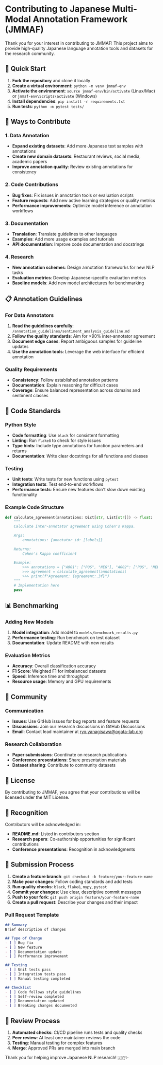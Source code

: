 # Contributing to Japanese Multi-Modal Annotation Framework (JMMAF)

Thank you for your interest in contributing to JMMAF! This project aims to provide high-quality Japanese language annotation tools and datasets for the research community.

## 🚀 Quick Start

1. **Fork the repository** and clone it locally
2. **Create a virtual environment**: `python -m venv jmmaf-env`
3. **Activate the environment**: `source jmmaf-env/bin/activate` (Linux/Mac) or `jmmaf-env\Scripts\activate` (Windows)
4. **Install dependencies**: `pip install -r requirements.txt`
5. **Run tests**: `python -m pytest tests/`

## 🎯 Ways to Contribute

### 1. Data Annotation
- **Expand existing datasets**: Add more Japanese text samples with annotations
- **Create new domain datasets**: Restaurant reviews, social media, academic papers
- **Improve annotation quality**: Review existing annotations for consistency

### 2. Code Contributions
- **Bug fixes**: Fix issues in annotation tools or evaluation scripts
- **Feature requests**: Add new active learning strategies or quality metrics
- **Performance improvements**: Optimize model inference or annotation workflows

### 3. Documentation
- **Translation**: Translate guidelines to other languages
- **Examples**: Add more usage examples and tutorials
- **API documentation**: Improve code documentation and docstrings

### 4. Research
- **New annotation schemes**: Design annotation frameworks for new NLP tasks
- **Evaluation metrics**: Develop Japanese-specific evaluation metrics
- **Baseline models**: Add new model architectures for benchmarking

## 📋 Annotation Guidelines

### For Data Annotators
1. **Read the guidelines carefully**: `/annotation_guidelines/sentiment_analysis_guideline.md`
2. **Follow the quality standards**: Aim for >90% inter-annotator agreement
3. **Document edge cases**: Report ambiguous samples for guideline updates
4. **Use the annotation tools**: Leverage the web interface for efficient annotation

### Quality Requirements
- **Consistency**: Follow established annotation patterns
- **Documentation**: Explain reasoning for difficult cases
- **Coverage**: Ensure balanced representation across domains and sentiment classes

## 🧪 Code Standards

### Python Style
- **Code formatting**: Use `black` for consistent formatting
- **Linting**: Run `flake8` to check for style issues
- **Type hints**: Include type annotations for function parameters and returns
- **Documentation**: Write clear docstrings for all functions and classes

### Testing
- **Unit tests**: Write tests for new functions using `pytest`
- **Integration tests**: Test end-to-end workflows
- **Performance tests**: Ensure new features don't slow down existing functionality

### Example Code Structure
```python
def calculate_agreement(annotations: Dict[str, List[str]]) -> float:
    """
    Calculate inter-annotator agreement using Cohen's Kappa.
    
    Args:
        annotations: {annotator_id: [labels]}
        
    Returns:
        Cohen's Kappa coefficient
        
    Example:
        >>> annotations = {"A001": ["POS", "NEG"], "A002": ["POS", "NEU"]}
        >>> agreement = calculate_agreement(annotations)
        >>> print(f"Agreement: {agreement:.3f}")
    """
    # Implementation here
    pass
```

## 📊 Benchmarking

### Adding New Models
1. **Model integration**: Add model to `models/benchmark_results.py`
2. **Performance testing**: Run benchmark on test dataset
3. **Documentation**: Update README with new results

### Evaluation Metrics
- **Accuracy**: Overall classification accuracy
- **F1 Score**: Weighted F1 for imbalanced datasets
- **Speed**: Inference time and throughput
- **Resource usage**: Memory and GPU requirements

## 🤝 Community

### Communication
- **Issues**: Use GitHub issues for bug reports and feature requests
- **Discussions**: Join our research discussions in GitHub Discussions
- **Email**: Contact lead maintainer at ryo.yanagisawa@ogata-lab.org

### Research Collaboration
- **Paper submissions**: Coordinate on research publications
- **Conference presentations**: Share presentation materials
- **Dataset sharing**: Contribute to community datasets

## 📄 License

By contributing to JMMAF, you agree that your contributions will be licensed under the MIT License.

## 🙏 Recognition

Contributors will be acknowledged in:
- **README.md**: Listed in contributors section
- **Research papers**: Co-authorship opportunities for significant contributions
- **Conference presentations**: Recognition in acknowledgments

## 📝 Submission Process

1. **Create a feature branch**: `git checkout -b feature/your-feature-name`
2. **Make your changes**: Follow coding standards and add tests
3. **Run quality checks**: `black`, `flake8`, `mypy`, `pytest`
4. **Commit your changes**: Use clear, descriptive commit messages
5. **Push to your fork**: `git push origin feature/your-feature-name`
6. **Create a pull request**: Describe your changes and their impact

### Pull Request Template
```markdown
## Summary
Brief description of changes

## Type of Change
- [ ] Bug fix
- [ ] New feature
- [ ] Documentation update
- [ ] Performance improvement

## Testing
- [ ] Unit tests pass
- [ ] Integration tests pass
- [ ] Manual testing completed

## Checklist
- [ ] Code follows style guidelines
- [ ] Self-review completed
- [ ] Documentation updated
- [ ] Breaking changes documented
```

## 🔄 Review Process

1. **Automated checks**: CI/CD pipeline runs tests and quality checks
2. **Peer review**: At least one maintainer reviews the code
3. **Testing**: Manual testing for complex features
4. **Merge**: Approved PRs are merged into main branch

Thank you for helping improve Japanese NLP research! 🇯🇵✨